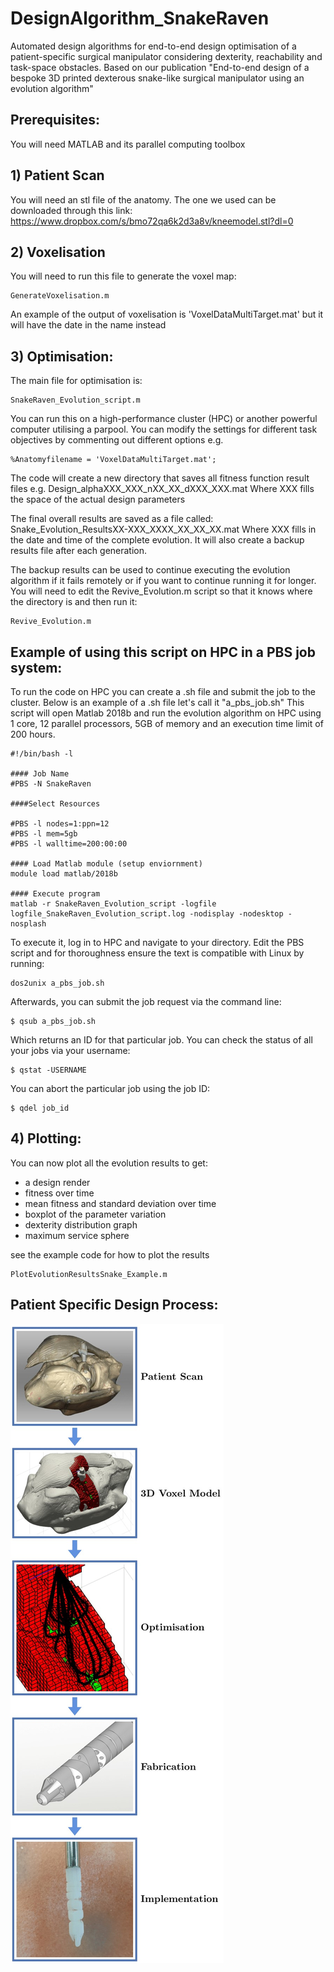 # DesignAlgorithm_SnakeRaven
Automated design algorithms for end-to-end design optimisation of a patient-specific surgical manipulator considering dexterity, reachability and task-space obstacles. Based on our publication "End-to-end design of a bespoke 3D printed dexterous snake-like surgical manipulator using an evolution algorithm"

## Prerequisites:
You will need MATLAB and its parallel computing toolbox

## 1) Patient Scan
You will need an stl file of the anatomy. The one we used can be downloaded through this link: https://www.dropbox.com/s/bmo72qa6k2d3a8v/kneemodel.stl?dl=0

## 2) Voxelisation
You will need to run this file to generate the voxel map:
```
GenerateVoxelisation.m
```
An example of the output of voxelisation is 'VoxelDataMultiTarget.mat' but it will have the date in the name instead

## 3) Optimisation:
The main file for optimisation is:
```
SnakeRaven_Evolution_script.m
```
You can run this on a high-performance cluster (HPC) or another powerful computer utilising a parpool.
You can modify the settings for different task objectives by commenting out different options e.g. 

```
%Anatomyfilename = 'VoxelDataMultiTarget.mat'; 
```

The code will create a new directory that saves all fitness function result files e.g. Design_alphaXXX_XXX_nXX_XX_dXXX_XXX.mat
Where XXX fills the space of the actual design parameters

The final overall results are saved as a file called: Snake_Evolution_ResultsXX-XXX_XXXX_XX_XX_XX.mat
Where XXX fills in the date and time of the complete evolution. 
It will also create a backup results file after each generation.

The backup results can be used to continue executing the evolution algorithm if it fails remotely or if you want to continue running it for longer.
You will need to edit the Revive_Evolution.m script so that it knows where the directory is and then run it:
```
Revive_Evolution.m
```

## Example of using this script on HPC in a PBS job system:

To run the code on HPC you can create a .sh file and submit the job to the cluster. 
Below is an example of a .sh file let's call it "a_pbs_job.sh" 
This script will open Matlab 2018b and run the evolution algorithm on HPC using 1 core, 12 parallel processors, 5GB of memory and an execution time limit of 200 hours.
```
#!/bin/bash -l

#### Job Name
#PBS -N SnakeRaven

####Select Resources

#PBS -l nodes=1:ppn=12
#PBS -l mem=5gb
#PBS -l walltime=200:00:00

#### Load Matlab module (setup enviornment)
module load matlab/2018b

#### Execute program
matlab -r SnakeRaven_Evolution_script -logfile logfile_SnakeRaven_Evolution_script.log -nodisplay -nodesktop -nosplash
```

To execute it, log in to HPC and navigate to your directory.
Edit the PBS script and for thoroughness ensure the text is compatible with Linux by running: 
```
dos2unix a_pbs_job.sh
```
Afterwards, you can submit the job request via the command line:
```
$ qsub a_pbs_job.sh
```
Which returns an ID for that particular job.
You can check the status of all your jobs via your username:
```
$ qstat -USERNAME
```
You can abort the particular job using the job ID:
```
$ qdel job_id
```

## 4) Plotting:
You can now plot all the evolution results to get:
- a design render
- fitness over time
- mean fitness and standard deviation over time
- boxplot of the parameter variation
- dexterity distribution graph
- maximum service sphere

see the example code for how to plot the results 
```
PlotEvolutionResultsSnake_Example.m
```

## Patient Specific Design Process:
![alt text](https://github.com/Andrew-Raz-ACRV/DesignAlgorithm_SnakeRaven/blob/main/Plotting/Patient_specific_Flowchart_pictures-2.jpg)
